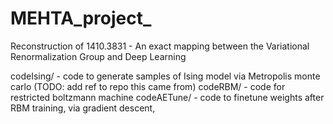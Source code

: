 # MEHTA_project_

Reconstruction of 1410.3831 - An exact mapping between the Variational Renormalization Group and Deep Learning

codeIsing/ - code to generate samples of Ising model via Metropolis monte carlo (TODO: add ref to repo this came from)
codeRBM/   - code for restricted boltzmann machine
codeAETune/ - code to finetune weights after RBM training, via gradient descent,
 
